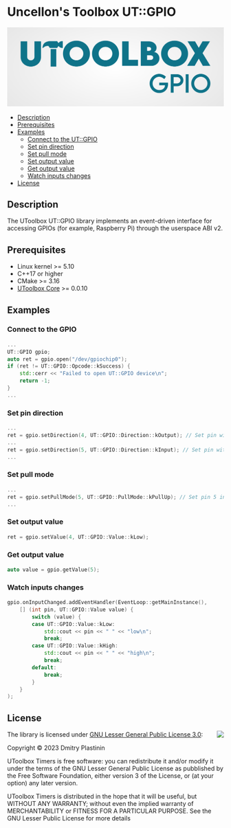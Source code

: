 # Uncellon's Toolbox UT::GPIO

![UToolbox Logo](logo.png)

- [Description](#description)
- [Prerequisites](#prerequisites)
- [Examples](#examples)
    - [Connect to the UT::GPIO](#connect-to-the-gpio)
    - [Set pin direction](#set-pin-direction)
    - [Set pull mode](#set-pull-mode)
    - [Set output value](#set-output-value)
    - [Get output value](#get-output-value)
    - [Watch inputs changes](#watch-inputs-changes)
- [License](#license)

## Description

The UToolbox UT::GPIO library implements an event-driven interface for accessing GPIOs (for example, Raspberry Pi) through the userspace ABI v2.

## Prerequisites

- Linux kernel >= 5.10
- C++17 or higher
- CMake >= 3.16
- [UToolbox Core](https://github.com/uncellon/utoolbox-core) >= 0.0.10

## Examples

### Connect to the GPIO

```cpp
...
UT::GPIO gpio;
auto ret = gpio.open("/dev/gpiochip0");
if (ret != UT::GPIO::Opcode::kSuccess) {
    std::cerr << "Failed to open UT::GPIO device\n";
    return -1;
}
...
```

### Set pin direction

```cpp
...
ret = gpio.setDirection(4, UT::GPIO::Direction::kOutput); // Set pin with number 4 as output
...
ret = gpio.setDirection(5, UT::GPIO::Direction::kInput); // Set pin with number 5 as input
...
```

### Set pull mode

```cpp
...
ret = gpio.setPullMode(5, UT::GPIO::PullMode::kPullUp); // Set pin 5 in pull-up mode
...
```

### Set output value

```cpp
ret = gpio.setValue(4, UT::GPIO::Value::kLow);
```

### Get output value

```cpp
auto value = gpio.getValue(5);
```

### Watch inputs changes

```cpp
gpio.onInputChanged.addEventHandler(EventLoop::getMainInstance(), 
    [] (int pin, UT::GPIO::Value value) {
        switch (value) {
        case UT::GPIO::Value::kLow:
            std::cout << pin << " " << "low\n";
            break;
        case UT::GPIO::Value::kHigh:
            std::cout << pin << " " << "high\n";
            break;
        default:
            break;
        }
    }
);
```

## License

<img align="right" src="https://www.gnu.org/graphics/lgplv3-with-text-154x68.png">

The library is licensed under [GNU Lesser General Public License 3.0](https://www.gnu.org/licenses/lgpl-3.0.txt):

Copyright © 2023 Dmitry Plastinin

UToolbox Timers is free software: you can redistribute it and/or modify it under the terms of the GNU Lesser General Public License as pubblished by the Free Software Foundation, either version 3 of the License, or (at your option) any later version.

UToolbox Timers is distributed in the hope that it will be useful, but WITHOUT ANY WARRANTY; without even the implied warranty of MERCHANTABILITY or FITNESS FOR A PARTICULAR PURPOSE. See the GNU Lesser Public License for more details